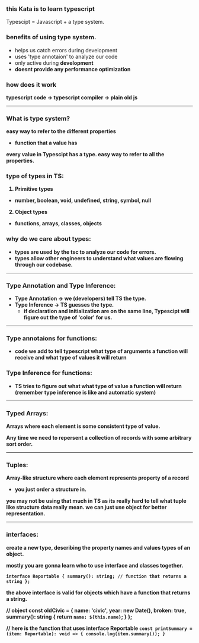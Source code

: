 ### this Kata is to learn typescript
Typescipt = Javascript + a type system.

### benefits of using type system.
- helps us catch errors during development
- uses 'type annotaion' to analyze our code
- only active during <b>development<b/>
- doesnt provide any performance optimization

### how does it work
typescript code -> typescript compiler -> plain old js

------------------------------------------------------------------
### What is type system?
easy way to refer to the different properties 
+ function that a value has

every value in Typescipt has a type.
easy way to refer to all the properties.

### type of types in TS:

1) Primitive types
- number, boolean, void, undefined, string, symbol, null

2) Object types
- functions, arrays, classes, objects

### why do we care about types:

- types are used by the tsc to analyze our code for errors.
- types allow other engineers to understand what values are flowing
through our codebase.
------------------------------------------------------------------
### Type Annotation and Type Inference:
- Type Annotation -> we (developers) tell TS the type.
- Type Inference -> TS guesses the type.
    - if declaration and initialization are on the same line,
    Typescipt will figure out the type of 'color' for us.
------------------------------------------------------------------
### Type annotaions for functions:
- code we add to tell typescript what type of arguments a function
will receive and what type of values it will return

### Type Inference for functions:
- TS tries to figure out what what type of value a function will return
(remember type inference is like and automatic system)
--------------------------------------------------------------------
### Typed Arrays:
Arrays where each element is some consistent type of value.

Any time we need to repersent a collection of records with some arbitrary sort order.

------------------------------------------------------------------
### Tuples:
Array-like structure where each element represents property of a record

- you just order a structure in. 

you may not be using that much in TS as its really hard to tell what
tuple like structure data really mean. we can just use object for better representation.

-----------------------------------------------------------------

### interfaces:
create a new type, describing the property names and values types of an object.

mostly you are gonna learn who to use interface and classes together.

`interface Reportable {
    summary(): string; // function that returns a string
};`

the above interface is valid for objects which have a function 
that returns a string.

// object
const oldCivic = {
    name: 'civic',
    year: new Date(),
    broken: true,
    summary(): string {
        return `name: ${this.name}`;
    }
};

// here is the function that uses interface Reportable
`const printSummary = (item: Reportable): void => {
    console.log(item.summary());
}`

